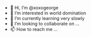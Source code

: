 - 👋 Hi, I’m @xoxogeorge
- 👀 I’m interested in world domination
- 🌱 I’m currently learning very slowly
- 💞️ I’m looking to collaborate on ...
- 📫 How to reach me ...

<!---
xoxogeorge/xoxogeorge is a ✨ special ✨ repository because its `README.md` (this file) appears on your GitHub profile.
You can click the Preview link to take a look at your changes.
--->
